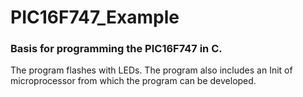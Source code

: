 # PIC16F747_Example

### Basis for programming the PIC16F747 in C.
The program flashes with LEDs. The program also includes an Init of microprocessor from which the program can be developed.
